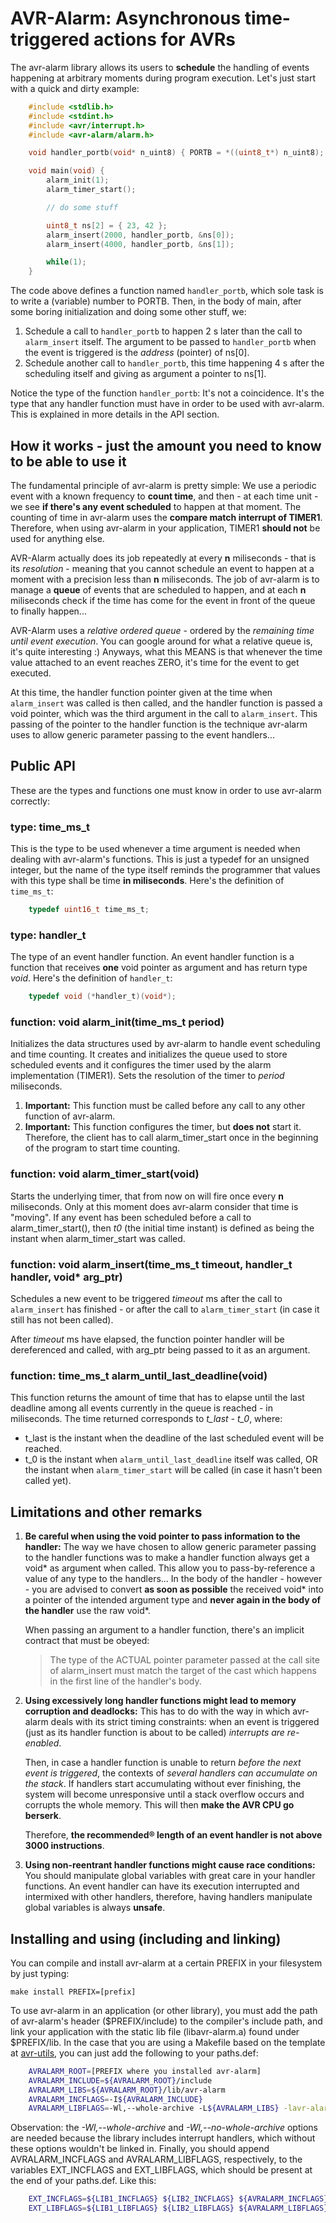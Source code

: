 AVR-Alarm: Asynchronous time-triggered actions for AVRs
=======================================================
The avr-alarm library allows its users to **schedule** the handling of events happening at arbitrary moments
during program execution. Let's just start with a quick and dirty example:

```c
    #include <stdlib.h>
    #include <stdint.h>
    #include <avr/interrupt.h>
    #include <avr-alarm/alarm.h>

    void handler_portb(void* n_uint8) { PORTB = *((uint8_t*) n_uint8); }

    void main(void) {
        alarm_init(1);
        alarm_timer_start();

        // do some stuff

        uint8_t ns[2] = { 23, 42 };
        alarm_insert(2000, handler_portb, &ns[0]);
        alarm_insert(4000, handler_portb, &ns[1]);

        while(1);
    }
```

The code above defines a function named `handler_portb`, which sole task is to write a (variable) number to
PORTB. Then, in the body of main, after some boring initialization and doing some other stuff, we:

 1. Schedule a call to `handler_portb` to happen 2 s later than the call to `alarm_insert` itself. The argument
    to be passed to `handler_portb` when the event is triggered is the *address* (pointer) of ns\[0\].
 2. Schedule another call to `handler_portb`, this time happening 4 s after the scheduling itself and giving as
    argument a pointer to ns\[1\].

Notice the type of the function `handler_portb`: It's not a coincidence. It's the type that any handler
function must have in order to be used with avr-alarm. This is explained in more details in the API section.


How it works - just the amount you need to know to be able to use it
--------------------------------------------------------------------
The fundamental principle of avr-alarm is pretty simple: We use a periodic event with a known frequency to
**count time**, and then - at each time unit - we see **if there's any event scheduled** to happen at that
moment. The counting of time in avr-alarm uses the **compare match interrupt of TIMER1**. Therefore, when
using avr-alarm in your application, TIMER1 **should not** be used for anything else.

AVR-Alarm actually does its job repeatedly at every **n** miliseconds - that is its *resolution* - meaning that you
cannot schedule an event to happen at a moment with a precision less than **n** miliseconds. The job of avr-alarm
is to manage a **queue** of events that are scheduled to happen, and at each **n** miliseconds check if the time has
come for the event in front of the queue to finally happen...

AVR-Alarm uses a *relative ordered queue* - ordered by the *remaining time until event execution*. You can
google around for what a relative queue is, it's quite interesting :)  Anyways, what this MEANS is that
whenever the time value attached to an event reaches ZERO, it's time for the event to get executed.

At this time, the handler function pointer given at the time when `alarm_insert` was called is then called,
and the handler function is passed a void pointer, which was the third argument in the call to `alarm_insert`.
This passing of the pointer to the handler function is the technique avr-alarm uses to allow generic parameter
passing to the event handlers...


Public API
----------
These are the types and functions one must know in order to use avr-alarm correctly:

### type: time\_ms\_t
This is the type to be used whenever a time argument is needed when dealing with avr-alarm's functions. This
is just a typedef for an unsigned integer, but the name of the type itself reminds the programmer that values
with this type shall be time **in miliseconds**. Here's the definition of `time_ms_t`:
```c
    typedef uint16_t time_ms_t;
```

### type: handler\_t
The type of an event handler function. An event handler function is a function that receives **one** void
pointer as argument and has return type *void*. Here's the definition of `handler_t`:
```c
    typedef void (*handler_t)(void*);
```

### function: void alarm\_init(time_ms_t period)
Initializes the data structures used by avr-alarm to handle event scheduling and time counting. It creates and
initializes the queue used to store scheduled events and it configures the timer used by the alarm
implementation (TIMER1). Sets the resolution of the timer to *period* miliseconds.

 1. **Important:** This function must be called before any call to any other function of avr-alarm.
 2. **Important:** This function configures the timer, but **does not** start it. Therefore, the client has
    to call alarm\_timer\_start once in the beginning of the program to start time counting.


### function: void alarm\_timer\_start(void)
Starts the underlying timer, that from now on will fire once every **n** miliseconds. Only at this moment does avr-alarm
consider that time is "moving". If any event has been scheduled before a call to alarm\_timer\_start(), then
*t0* (the initial time instant) is defined as being the instant when alarm\_timer\_start was called.


### function: void alarm\_insert(time\_ms\_t timeout, handler\_t handler, void\* arg\_ptr)
Schedules a new event to be triggered *timeout* ms after the call to `alarm_insert` has finished - or after
the call to `alarm_timer_start` (in case it still has not been called).

After *timeout* ms have elapsed, the function pointer handler will be dereferenced and called, with arg\_ptr
being passed to it as an argument.


### function: time\_ms\_t alarm\_until\_last\_deadline(void)
This function returns the amount of time that has to elapse until the last deadline among all events currently
in the queue is reached - in miliseconds. The time returned corresponds to *t_last - t_0*, where:

 * t\_last is the instant when the deadline of the last scheduled event will be reached.
 * t\_0 is the instant when `alarm_until_last_deadline` itself was called, OR the instant when
   `alarm_timer_start` will be called (in case it hasn't been called yet).


Limitations and other remarks
-----------------------------
 1. **Be careful when using the void pointer to pass information to the handler:** The way we have chosen to
    allow generic parameter passing to the handler functions was to make a handler function always get
    a void\* as argument when called. This allow you to pass-by-reference a value of any type to the
    handlers... In the body of the handler - however - you are advised to convert **as soon as possible**
    the received void\* into a pointer of the intended argument type and **never again in the body of
    the handler** use the raw void\*.

    When passing an argument to a handler function, there's an implicit contract that must be obeyed:

    > The type of the ACTUAL pointer parameter passed at the call site of alarm\_insert must match the
    > target of the cast which happens in the first line of the handler's body.

 2. **Using excessively long handler functions might lead to memory corruption and deadlocks:**
    This has to do with the way in which avr-alarm deals with its strict timing constraints: when an event
    is triggered (just as its handler function is about to be called) *interrupts are re-enabled*.

    Then, in case a handler function is unable to return *before the next event is triggered*, the contexts
    of *several handlers can accumulate on the stack*. If handlers start accumulating without ever
    finishing, the system will become unresponsive until a stack overflow occurs and corrupts the whole
    memory. This will then **make the AVR CPU go berserk**.

    Therefore, **the recommended® length of an event handler is not above 3000 instructions**.

 3. **Using non-reentrant handler functions might cause race conditions:** You should manipulate global
    variables with great care in your handler functions. An event handler can have its execution
    interrupted and intermixed with other handlers, therefore, having handlers manipulate global
    variables is always **unsafe**.


Installing and using (including and linking)
--------------------------------------------
You can compile and install avr-alarm at a certain PREFIX in your filesystem by just typing:

    make install PREFIX=[prefix]

To use avr-alarm in an application (or other library), you must add the path of avr-alarm's header
($PREFIX/include) to the compiler's include path, and link your application with the static lib file
(libavr-alarm.a) found under $PREFIX/lib. In the case that you are using a Makefile based on the template
at [avr-utils](http://github.com/joaopizani/avr-utils), you can just add the following to your paths.def:
```bash
    AVRALARM_ROOT=[PREFIX where you installed avr-alarm]
    AVRALARM_INCLUDE=${AVRALARM_ROOT}/include
    AVRALARM_LIBS=${AVRALARM_ROOT}/lib/avr-alarm
    AVRALARM_INCFLAGS=-I${AVRALARM_INCLUDE}
    AVRALARM_LIBFLAGS=-Wl,--whole-archive -L${AVRALARM_LIBS} -lavr-alarm -Wl,--no-whole-archive
```

Observation: the *-Wl,--whole-archive* and *-Wl,--no-whole-archive* options are needed because the library
includes interrupt handlers, which without these options wouldn't be linked in. Finally, you should
append AVRALARM\_INCFLAGS and AVRALARM\_LIBFLAGS, respectively, to the variables EXT\_INCFLAGS and EXT\_LIBFLAGS,
which should be present at the end of your paths.def. Like this:
```bash
    EXT_INCFLAGS=${LIB1_INCFLAGS} ${LIB2_INCFLAGS} ${AVRALARM_INCFLAGS} ...
    EXT_LIBFLAGS=${LIB1_LIBFLAGS} ${LIB2_LIBFLAGS} ${AVRALARM_LIBFLAGS} ...
```
